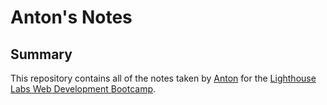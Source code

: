 # Anton's Notes

## Summary 

This repository contains all of the notes taken by [Anton](https://github.com/Forzafonz) for the [Lighthouse Labs Web Development Bootcamp](https://www.lighthouselabs.ca/).

